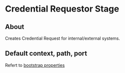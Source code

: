 # Credential Requestor Stage


## About
Creates Credential Request for internal/external systems.

## Default context, path, port
Refert to [bootstrap properties](src/main/resources/bootstrap.properties)
